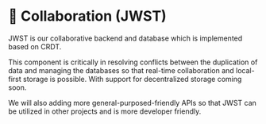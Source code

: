 # 💎 Collaboration (JWST)

JWST is our collaborative backend and database which is implemented based on CRDT.

This component is critically in resolving conflicts between the duplication of data and managing the databases so that real-time collaboration and local-first storage is possible. With support for decentralized storage coming soon.

We will also adding more general-purposed-friendly APIs so that JWST can be utilized in other projects and is more developer friendly.
